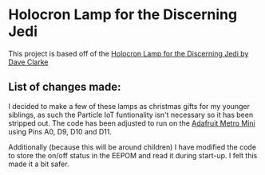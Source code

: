 # Holocron Lamp for the Discerning Jedi

This project is based off of the [Holocron Lamp for the Discerning Jedi by Dave Clarke](https://www.thingiverse.com/thing:1762432)

List of changes made:
-----
I decided to make a few of these lamps as christmas gifts for my younger siblings, as such the Particle IoT funtionality isn't necessary so it has been stripped out. The code has been adjusted to run on the [Adafruit Metro Mini](https://www.adafruit.com/product/2590) using Pins A0, D9, D10 and D11.

Additionally (because this will be around children) I have modified the code to store the on/off status in the EEPOM and read it during start-up. I felt this made it a bit safer.
